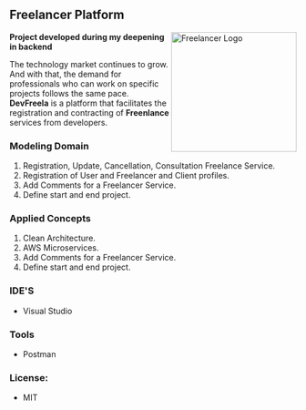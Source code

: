 ## Freelancer Platform
     
<img src="https://raw.githubusercontent.com/willianrsouza/ASP.NET-SPECIALIZATION-CODES/main/images/freelancer-gif.gif" align="right"
     alt="Freelancer Logo" width="220" height="210">

 **Project developed during my deepening in backend**  
 
The technology market continues to grow. And with that, the demand for professionals
who can work on specific projects follows the same pace. **DevFreela** is a platform that 
facilitates the registration and contracting of **Freenlance** services from developers.


### Modeling Domain

1. Registration, Update, Cancellation, Consultation Freelance Service.
2. Registration of User and Freelancer and Client profiles.
3. Add Comments for a Freelancer Service.
4. Define start and end project.

### Applied Concepts

1. Clean Architecture.
2. AWS Microservices.
3. Add Comments for a Freelancer Service.
4. Define start and end project.


### IDE'S

- Visual Studio

### Tools

- Postman

### License: 

- MIT
